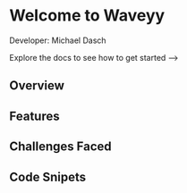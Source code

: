 # Welcome to Waveyy

Developer: Michael Dasch 

Explore the docs to see how to get started --> 

## Overview



## Features 


## Challenges Faced


## Code Snipets 
